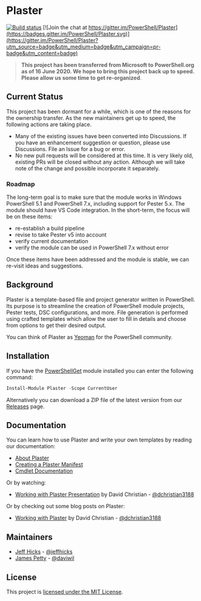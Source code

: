 # Plaster

[![Build status](https://ci.appveyor.com/api/projects/status/o9rtmv1n8hh6qgg1?svg=true)](https://ci.appveyor.com/project/PowerShell/plaster) [![Join the chat at https://gitter.im/PowerShell/Plaster](https://badges.gitter.im/PowerShell/Plaster.svg)](https://gitter.im/PowerShell/Plaster?utm_source=badge&utm_medium=badge&utm_campaign=pr-badge&utm_content=badge)

> **This project has been transferred from Microsoft to PowerShell.org as of 16 June 2020. We hope to bring this project back up to speed. Please allow us some time to get re-organized**.
> 

## Current Status

This project has been dormant for a while, which is one of the reasons for the ownership transfer. As the new maintainers get up to speed, the following actions are taking place.

+ Many of the existing issues have been converted into Discussions. If you have an enhancement suggestion or question, please use Discussions. File an Issue for a bug or error.
+ No new pull requests will be considered at this time. It is very likely old, existing PRs will be closed without any action. Although we will take note of the change and possible incorporate it separately.

### Roadmap

The long-term goal is to make sure that the module works in Windows PowerShell 5.1 and PowerShell 7.x, including support for Pester 5.x. The module should have VS Code integration. In the short-term, the focus will be on these items:

+ re-establish a build pipeline
+ revise to take Pester v5 into account
+ verify current documentation
+ verify the module can be used in PowerShell 7.x without error

Once these items have been addressed and the module is stable, we can re-visit ideas and suggestions.


## Background

Plaster is a template-based file and project generator written in PowerShell.  Its purpose is to
streamline the creation of PowerShell module projects, Pester tests, DSC configurations,
and more. File generation is performed using crafted templates which allow the user to
fill in details and choose from options to get their desired output.

You can think of Plaster as [Yeoman](http://yeoman.io) for the PowerShell community.

## Installation

If you have the [PowerShellGet](https://msdn.microsoft.com/powershell/gallery/readme) module installed
you can enter the following command:

```PowerShell
Install-Module Plaster -Scope CurrentUser
```

Alternatively you can download a ZIP file of the latest version from our [Releases](https://github.com/PowerShell/Plaster/releases)
page.

## Documentation

You can learn how to use Plaster and write your own templates by reading our documentation:

- [About Plaster](docs/en-US/about_Plaster.help.md)
- [Creating a Plaster Manifest](docs/en-US/about_Plaster_CreatingAManifest.help.md)
- [Cmdlet Documentation](docs/en-US/Plaster.md)

Or by watching:

- [Working with Plaster Presentation](https://youtu.be/16CYGTKH73U) by David Christian - [@dchristian3188](https://github.com/dchristian3188)

Or by checking out some blog posts on Plaster:

- [Working with Plaster](http://overpoweredshell.com/Working-with-Plaster/) by David Christian - [@dchristian3188](https://github.com/dchristian3188)

## Maintainers

- [Jeff Hicks](https://github.com/jdhitsolutions) - [@jeffhicks](http://twitter.com/jeffhicks)
- [James Petty](https://github.com/psjamess) - [@daviwil](http://twitter.com/PSJamesP)


## License

This project is [licensed under the MIT License](LICENSE).
